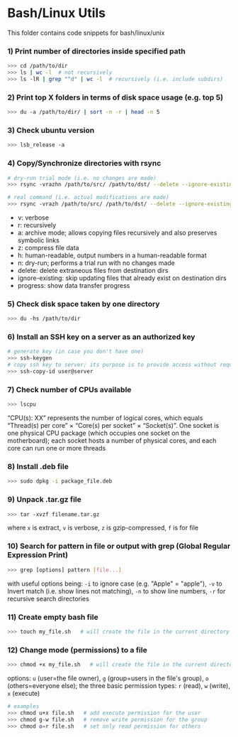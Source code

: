 # Bash/Linux Utils
This folder contains code snippets for bash/linux/unix

### 1) Print number of directories inside specified path
```bash
>>> cd /path/to/dir
>>> ls | wc -l  # not recursively
>>> ls -lR | grep "^d" | wc -l  # recursively (i.e. include subdirs)
```

### 2) Print top X folders in terms of disk space usage (e.g. top 5)
```bash
>>> du -a /path/to/dir/ | sort -n -r | head -n 5
```

### 3) Check ubuntu version
```bash
>>> lsb_release -a
```

### 4) Copy/Synchronize directories with rsync
```bash
# dry-run trial mode (i.e. no changes are made)
>>> rsync -vrazhn /path/to/src/ /path/to/dst/ --delete --ignore-existing

# real command (i.e. actual modifications are made)
>>> rsync -vrazh /path/to/src/ /path/to/dst/ --delete --ignore-existing  --progress
```
- v: verbose
- r: recursively
- a: archive mode; allows copying files recursively and also preserves symbolic links
- z: compress file data
- h: human-readable, output numbers in a human-readable format
- n: dry-run; performs a trial run with no changes made
- delete: delete extraneous files from destination dirs
- ignore-existing: skip updating files that already exist on destination dirs
- progress: show data transfer progress

### 5) Check disk space taken by one directory
```bash
>>> du -hs /path/to/dir
```

### 6) Install an SSH key on a server as an authorized key
```bash
# generate key (in case you don't have one)
>>> ssh-keygen
# copy ssh key to server; its purpose is to provide access without requiring a password for each login
>>> ssh-copy-id user@server
```

### 7) Check number of CPUs available
```bash
>>> lscpu
```
“CPU(s): XX” represents the number of logical cores, which equals “Thread(s) per core” × “Core(s) per socket” × “Socket(s)”. One socket is one physical CPU package (which occupies one socket on the motherboard); each socket hosts a number of physical cores, and each core can run one or more threads

### 8) Install .deb file
```bash
>>> sudo dpkg -i package_file.deb
```

### 9) Unpack .tar.gz file
```bash
>>> tar -xvzf filename.tar.gz
```
where `x` is extract, `v` is verbose, `z` is gzip-compressed, `f` is for file

### 10) Search for pattern in file or output with grep (Global Regular Expression Print)
```bash
>>> grep [options] pattern [file...]
```
with useful options being: `-i` to ignore case (e.g. "Apple" = "apple"), `-v` to Invert match (i.e. show lines not matching), `-n` to show line numbers, `-r` for recursive search directories

### 11) Create empty bash file
```bash
>>> touch my_file.sh   # will create the file in the current directory
```
### 12) Change mode (permissions) to a file
```bash
>>> chmod +x my_file.sh   # will create the file in the current directory
```
options: `u` (user=the file owner), `g` (group=users in the file's group), `o` (others=everyone else); the three basic permission types: `r` (read), `w` (write), `x` (execute)
```bash
# examples
>>> chmod u+x file.sh   # add execute permission for the user
>>> chmod g-w file.sh   # remove write permission for the group
>>> chmod o=r file.sh   # set only read permission for others
```
